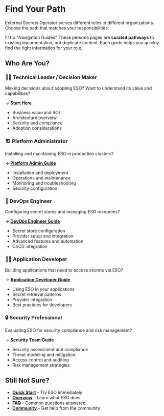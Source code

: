 # Find Your Path

External Secrets Operator serves different roles in different organizations. Choose the path that matches your responsibilities:

!!! tip "Navigation Guides"
    These persona pages are **curated pathways** to existing documentation, not duplicate content. Each guide helps you quickly find the right information for your role.

## Who Are You?

### 👨‍💼 **Technical Leader / Decision Maker**
Making decisions about adopting ESO? Want to understand its value and capabilities?

→ [**Start Here**](./decision-maker.md)
- Business value and ROI
- Architecture overview
- Security and compliance
- Adoption considerations

### 🏗️ **Platform Administrator**
Installing and maintaining ESO in production clusters?

→ [**Platform Admin Guide**](./platform-admin.md)
- Installation and deployment
- Operations and maintenance
- Monitoring and troubleshooting
- Security configuration

### 🔧 **DevOps Engineer**
Configuring secret stores and managing ESO resources?

→ [**DevOps Engineer Guide**](./devops-engineer.md)
- Secret store configuration
- Provider setup and integration
- Advanced features and automation
- CI/CD integration

### 👩‍💻 **Application Developer**
Building applications that need to access secrets via ESO?

→ [**Application Developer Guide**](./app-developer.md)
- Using ESO in your applications
- Secret retrieval patterns
- Provider integration
- Best practices for developers

### 🔒 **Security Professional**
Evaluating ESO for security compliance and risk management?

→ [**Security Team Guide**](./security-team.md)
- Security assessment and compliance
- Threat modeling and mitigation
- Access control and auditing
- Risk management strategies

## Still Not Sure?

- [**Quick Start**](../introduction/getting-started.md) - Try ESO immediately
- [**Overview**](../introduction/overview.md) - Learn what ESO does
- [**FAQ**](../introduction/faq.md) - Common questions answered
- [**Community**](../contributing/calendar.md) - Get help from the community
